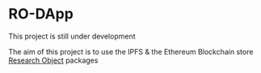 # RO-DApp

This project is still under development


The aim of this project is to use the IPFS & the Ethereum Blockchain store <a href="http://www.researchobject.org/" >Research Object</a> packages 
